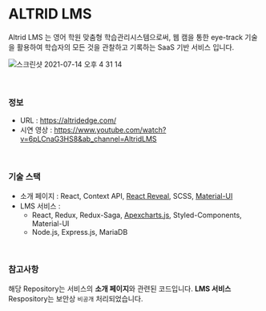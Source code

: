 # ALTRID LMS

Altrid LMS 는 영어 학원 맞춤형 학습관리시스템으로써, 웹 캠을 통한 eye-track 기술을 활용하여 학습자의 모든 것을 관찰하고 기록하는 SaaS 기반 서비스 입니다. 



![스크린샷 2021-07-14 오후 4 31 14](https://user-images.githubusercontent.com/42564107/125581459-479568e1-1dbe-470b-9f4a-ba63c11e8437.png)

<br/>


### 정보 
- URL : https://altridedge.com/
- 시연 영상 : https://www.youtube.com/watch?v=6pLCnaG3HS8&ab_channel=AltridLMS

<br/>

### 기술 스택
- 소개 페이지 : React, Context API, [React Reveal](https://www.react-reveal.com/), SCSS, [Material-UI](https://material-ui.com/)
- LMS 서비스 : 
  + React, Redux, Redux-Saga, [Apexcharts.js](https://apexcharts.com/), Styled-Components, Material-UI
  + Node.js, Express.js, MariaDB


<br/>

### 참고사항

해당 Repository는 서비스의 **소개 페이지**와 관련된 코드입니다. **LMS 서비스** Respository는 보안상 ```비공개``` 처리되었습니다.
